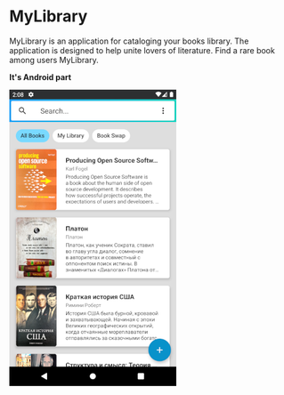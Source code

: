 MyLibrary
===================

MyLibrary is an application for cataloging your books library.
The application is designed to help unite lovers of literature.
Find a rare book among users MyLibrary.

**It's Android part**

![picture](data/preview.png)

